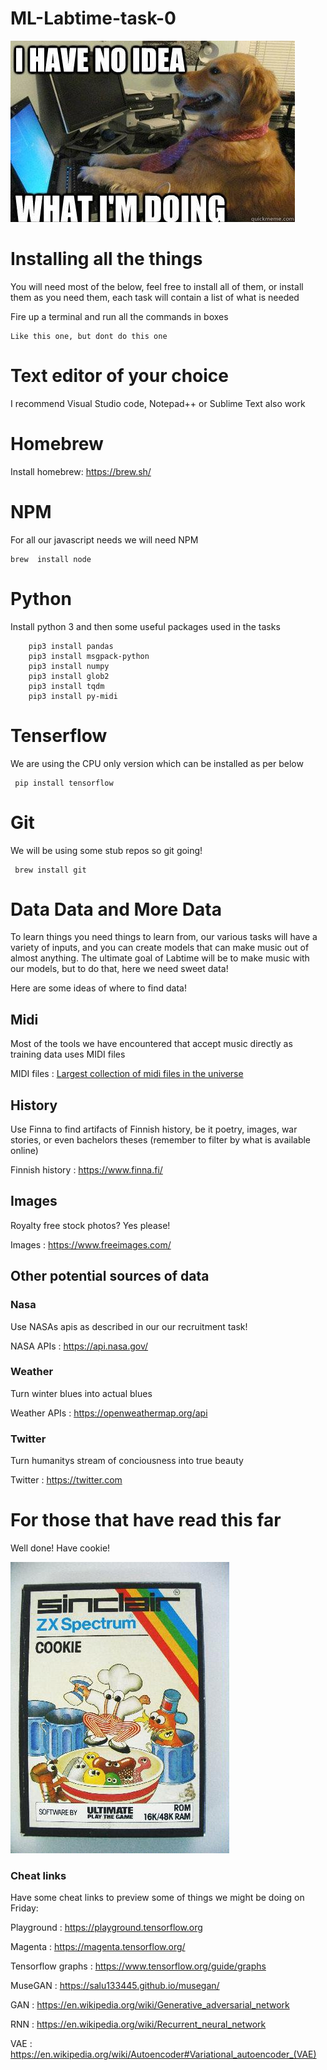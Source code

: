 # ML-Labtime-task-0

![alt text](task0.jpg "No idea")


# Installing all the things
You will need most of the below, feel free to install all of them, or install them as you need them, each task will contain a list of what is needed

Fire up a terminal and run all the commands in boxes

```
Like this one, but dont do this one
``` 

# Text editor of your choice
I recommend Visual Studio code, Notepad++ or Sublime Text also work

# Homebrew
Install homebrew: https://brew.sh/

# NPM
For all our javascript needs we will need NPM

```
brew  install node
```

# Python
Install python 3 and then some useful packages used in the tasks

``` brew install python3'''
    pip3 install pandas
    pip3 install msgpack-python
    pip3 install numpy
    pip3 install glob2
    pip3 install tqdm
    pip3 install py-midi
``` 

# Tenserflow
We are using the CPU only version which can be installed as per below

```
 pip install tensorflow
 ``` 

# Git
We will be using some stub repos so git going!
```
 brew install git
 ``` 

# Data Data and More Data
To learn things you need things to learn from, our various tasks will have a variety of inputs, and you can create models that can make music out of almost anything.  The ultimate goal of Labtime will be to make music with our models, but to do that, here we need sweet data!

Here are some ideas of where to find data!

## Midi
Most of the tools we have encountered that accept music directly as training data uses MIDI files

MIDI files : [Largest collection of midi files in the universe](https://www.reddit.com/r/datasets/comments/3akhxy/the_largest_midi_collection_on_the_internet/)

## History
Use Finna to find artifacts of Finnish history, be it poetry, images, war stories, or even bachelors theses (remember to filter by what is available online)

Finnish history : https://www.finna.fi/

## Images
Royalty free stock photos?  Yes please!

Images : https://www.freeimages.com/

## Other potential sources of data
### Nasa
Use NASAs apis as described in our our recruitment task!

NASA APIs : https://api.nasa.gov/

### Weather
Turn winter blues into actual blues

Weather APIs : https://openweathermap.org/api

### Twitter
Turn humanitys stream of conciousness into true beauty

Twitter : https://twitter.com

# For those that have read this far
Well done! Have cookie!

![alt text](cookie.jpg "Cookies!")

### Cheat links
Have some cheat links to preview some of things we might be doing on Friday:

Playground : https://playground.tensorflow.org

Magenta : https://magenta.tensorflow.org/

Tensorflow graphs : https://www.tensorflow.org/guide/graphs

MuseGAN : https://salu133445.github.io/musegan/

GAN : https://en.wikipedia.org/wiki/Generative_adversarial_network

RNN : https://en.wikipedia.org/wiki/Recurrent_neural_network

VAE : https://en.wikipedia.org/wiki/Autoencoder#Variational_autoencoder_(VAE) 

